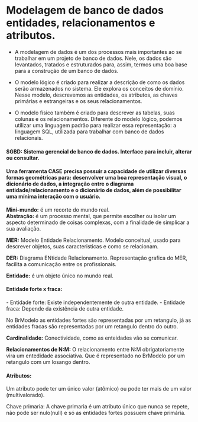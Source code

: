 <h1>Modelagem de banco de dados entidades, relacionamentos e atributos.</h1>


- A modelagem de dados é um dos processos mais importantes ao se trabalhar em um projeto de banco de dados. Nele, os dados são levantados, tratados e estruturados para, assim, termos uma boa base para a construção de um banco de dados.

- O modelo lógico é criado para realizar a descrição de como os dados serão armazenados no sistema. Ele explora os conceitos de domínio. Nesse modelo, descrevemos as entidades, os atributos, as chaves primárias e estrangeiras e os seus relacionamentos.

- O modelo físico também é criado para descrever as tabelas, suas colunas e os relacionamentos. Diferente do modelo lógico, podemos utilizar uma linguagem padrão para realizar essa representação: a linguagem SQL, utilizada para trabalhar com banco de dados relacionais.
<h4>SGBD: Sistema gerencial de banco de dados. Interface para incluir, alterar ou consultar.</h4>
<h4>Uma ferramenta CASE precisa possuir a capacidade de utilizar diversas formas geométricas para: desenvolver uma boa representação visual, o dicionário de dados, a integração entre o diagrama entidade/relacionamento e o dicionário de dados, além de possibilitar uma mínima interação com o usuário.</h4>

<strong>Mini-mundo:</strong> é um recorte do mundo real.
<br>
<strong>Abstração:</strong> é um processo mental, que permite escolher ou isolar um aspecto determinado de coisas complexas, com a finalidade de simplicar a sua avaliação.

<strong>MER:</strong> Modelo Entidade Relacionamento. Modelo conceitual, usado para descrever objetos, suas caracteristicas e como se relacionam.

<strong>DER:</strong> Diagrama ENtidade Relacionamento. Representação grafica do MER, facilita a comunicação entre os profissionais.

<strong>Entidade:</strong> é um objeto único no mundo real.

<h4>Entidade forte x fraca:</h4>
- Entidade forte: Existe independentemente de outra entidade.
- Entidade fraca: Depende da existência de outra entidade.

No BrModelo as entidades fortes são representadas por um retangulo, já as entidades fracas são representadas por um retangulo dentro do outro.

<strong>Cardinalidade:</strong> Conectividade, como as enteidades vão se comunicar.

<strong>Relacionamentos de N:M:</strong> O relacionamento entre N:M obrigatoriamente vira um entedidade associativa. Que é representado no BrModelo por um retangulo com um losango dentro.


<h4>Atributos:</h4>

Um atributo pode ter um único valor (atômico) ou pode ter mais de um valor (multivalorado).

Chave primaria: 
A chave primaria é um atributo único que nunca se repete, não pode ser nulo(null) e só as entidades fortes possuem chave primária.
